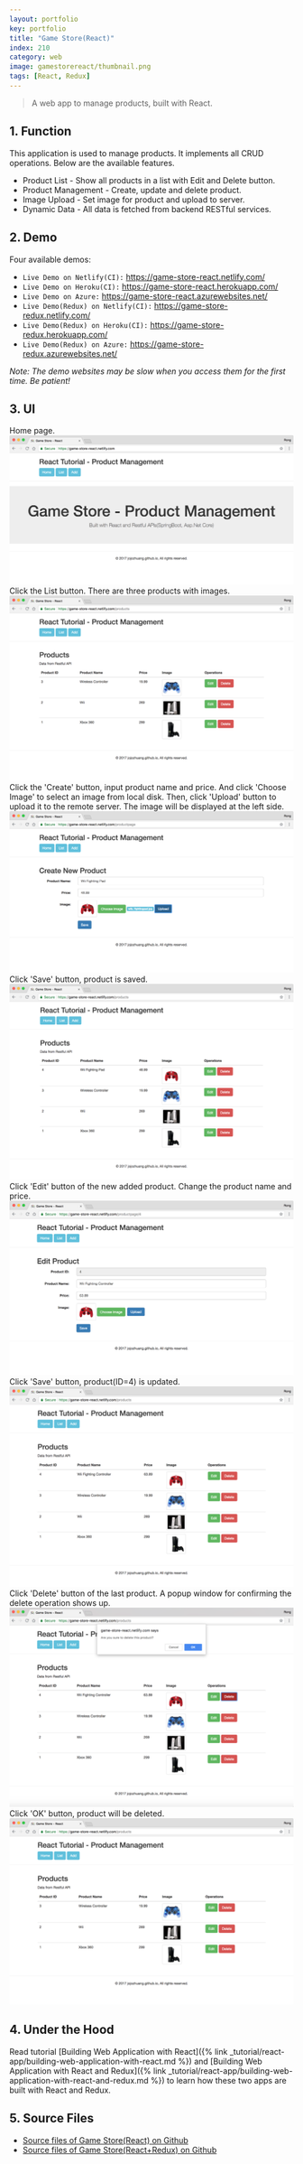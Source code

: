 ```yaml
---
layout: portfolio
key: portfolio
title: "Game Store(React)"
index: 210
category: web
image: gamestorereact/thumbnail.png
tags: [React, Redux]
---
```


> A web app to manage products, built with React.

## 1. Function
This application is used to manage products. It implements all CRUD operations. Below are the available features.
* Product List - Show all products in a list with Edit and Delete button.
* Product Management - Create, update and delete product.
* Image Upload - Set image for product and upload to server.
* Dynamic Data - All data is fetched from backend RESTful services.

## 2. Demo
Four available demos:
* `Live Demo on Netlify(CI):` <a href="https://game-store-react.netlify.com/" target="\_blank">https://game-store-react.netlify.com/</a>
* `Live Demo on Heroku(CI):` <a href="https://game-store-react.herokuapp.com/" target="\_blank">https://game-store-react.herokuapp.com/</a>
* `Live Demo on Azure:` <a href="https://game-store-react.azurewebsites.net/" target="\_blank">https://game-store-react.azurewebsites.net/</a>
* `Live Demo(Redux) on Netlify(CI):` <a href="https://game-store-redux.netlify.com/" target="\_blank">https://game-store-redux.netlify.com/</a>
* `Live Demo(Redux) on Heroku(CI):` <a href="https://game-store-redux.herokuapp.com/" target="\_blank">https://game-store-redux.herokuapp.com/</a>
* `Live Demo(Redux) on Azure:` <a href="https://game-store-redux.azurewebsites.net/" target="\_blank">https://game-store-redux.azurewebsites.net/</a>

*Note: The demo websites may be slow when you access them for the first time. Be patient!*

## 3. UI
Home page.
![image](/public/images/portfolio/gamestorereact/homepage.png)
Click the List button. There are three products with images.
![image](/public/images/portfolio/gamestorereact/productlist.png)
Click the 'Create' button, input product name and price. And click 'Choose Image' to select an image from local disk. Then, click 'Upload' button to upload it to the remote server. The image will be displayed at the left side.
![image](/public/images/portfolio/gamestorereact/productadd.png)
Click 'Save' button, product is saved.
![image](/public/images/portfolio/gamestorereact/productlistafteradd.png)
Click 'Edit' button of the new added product. Change the product name and price.
![image](/public/images/portfolio/gamestorereact/productedit.png)
Click 'Save' button, product(ID=4) is updated.
![image](/public/images/portfolio/gamestorereact/productlistafteredit.png)
Click 'Delete' button of the last product. A popup window for confirming the delete operation shows up.
![image](/public/images/portfolio/gamestorereact/deleteconfirm.png)
Click 'OK' button, product will be deleted.
![image](/public/images/portfolio/gamestorereact/productlistafterdel.png)

## 4. Under the Hood
Read tutorial [Building Web Application with React]({% link _tutorial/react-app/building-web-application-with-react.md %}) and [Building Web Application with React and Redux]({% link _tutorial/react-app/building-web-application-with-react-and-redux.md %}) to learn how these two apps are built with React and Redux.

## 5. Source Files
* [Source files of Game Store(React) on Github](https://github.com/jojozhuang/game-store-react)
* [Source files of Game Store(React+Redux) on Github](https://github.com/jojozhuang/game-store-reactredux)
